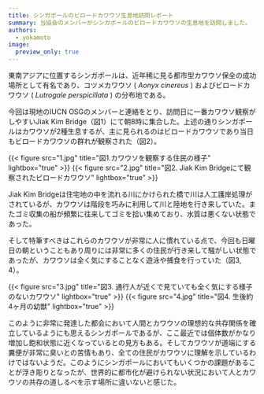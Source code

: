 ```yaml
---
title: シンガポールのビロードカワウソ生息地訪問レポート
summary: 当協会のメンバーがシンガポールのビロードカワウソの生息地を訪問しました。
authors:
  - yokamoto
image:
  preview_only: true 
---
```

東南アジアに位置するシンガポールは、近年稀に見る都市型カワウソ保全の成功場所として有名であり、コツメカワウソ ( *Aonyx cinereus* ) およびビロードカワウソ ( *Lutrogale perspicillata* ) の分布地である。

今回は現地のIUCN OSGのメンバーと連絡をとり、訪問日に一番カワウソ観察がしやすいJiak Kim Bridge（図1）にて朝8時に集合した。上述の通りシンガポールはカワウソが2種生息するが、主に見られるのはビロードカワウソであり当日もビロードカワウソの群れが観察された（図2）。

{{< figure src="1.jpg" title="図1.カワウソを観察する住民の様子" lightbox="true" >}}
{{< figure src="2.jpg" title="図2. Jiak Kim Bridgeにて観察されたビロードカワウソ" lightbox="true" >}}

Jiak Kim Bridgeは住宅地の中を流れる川にかけられた橋で川は人工護岸処理がされているが、カワウソは階段を巧みに利用して川と陸地を行き来していた。またゴミ収集の船が頻繁に往来してゴミを拾い集めており、水質は悪くない状態であった。

そして特筆すべきはこれらのカワウソが非常に人に慣れている点で、今回も日曜日の朝ということもあり周りには非常に多くの住民が行き来して騒がしい状態であったが、カワウソは全く気にすることなく遊泳や捕食を行っていた（図3, 4）。

{{< figure src="3.jpg" title="図3. 通行人が近くで見ていても全く気にする様子のないカワウソ" lightbox="true" >}}
{{< figure src="4.jpg" title="図4. 生後約4ヶ月の幼獣" lightbox="true" >}}

このように非常に発達した都会において人間とカワウソの理想的な共存関係を確立しているようにも思えるシンガポールであるが、ここ最近では個体数がかなり増加し飽和状態に近くなっているとの見方もある。そしてカワウソが道端にする糞便が非常に臭いとの苦情もあり、全ての住民がカワウソに理解を示しているわけではないようだ。このようにシンガポールにおいてもいくつかの課題があることが浮き彫りとなったが、世界的に都市化が避けられない状況において人とカワウソの共存の道しるべを示す場所に違いないと感じた。

